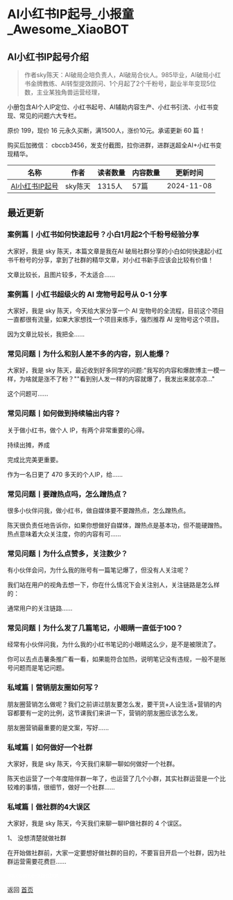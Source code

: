 # AI小红书IP起号_小报童_Awesome_XiaoBOT

## AI小红书IP起号介绍
> 作者sky陈天：AI破局企培负责人，AI破局合伙人。985毕业，AI破局小红书金牌教练、AI转型提效顾问、1个月起了2个千粉号，副业半年变现5位数，主业某独角兽运营经理，    
    
小册包含AI个人IP定位、小红书起号、AI辅助内容生产、小红书引流、小红书变现、常见的问题六大专栏。    
    
原价 199，现价 16 元永久买断，满1500人，涨价10元。承诺更新 60 篇！    
    
购买后加微信： cbccb3456，发支付截图，拉你进群，进群送超全AI+小红书变现精华。  
  


|名称|作者|读者数量|内容数量|更新时间|
|---|---|---|---|---|
|[AI小红书IP起号](https://xiaobot.net/p/skychentian?refer=0b133df9-27dc-423b-8101-639049001c13)|sky陈天|1315人|57篇|2024-11-08|

## 最近更新
### 案例篇丨小红书如何快速起号？小白1月起2个千粉号经验分享

大家好，我是 sky 陈天，本篇文章是我在AI 破局社群分享的小白如何快速起小红书千粉号的分享，拿到了社群的精华文章，对小红书新手应该会比较有价值！

文章比较长，且图片较多，不太适合......

### 案例篇丨小红书超级火的 AI 宠物号起号从 0-1 分享

大家好，我是 sky 陈天，今天给大家分享一个 AI 宠物号的全流程，目前这个项目一直都很有流量，如果大家想找一个项目来练手，强烈推荐 AI
宠物号这个项目。

因为文章比较长，我把全......

### 常见问题丨为什么和别人差不多的内容，别人能爆？

大家好，我是 sky 陈天，最近收到好多同学的问题:"我写的内容和爆款博主一模一样，为啥就是涨不了粉？""看到别人发一样的内容就爆了，我发出来就凉凉..."

这个问题可......

### 常见问题丨如何做到持续输出内容？

关于做小红书，做个人 IP，有两个非常重要的心得。

持续出摊，养成

完成比完美更重要。

作为一名日更了 470 多天的个人IP，给......

### 常见问题丨要蹭热点吗，怎么蹭热点？

很多小伙伴问我，做小红书，做自媒体要不要蹭热点，怎么蹭热点。

陈天很负责任地告诉你，如果你想做好自媒体，蹭热点是基本功，但不能硬蹭热。热点意味着大众关注度，你的内容有可......

### 常见问题丨为什么点赞多，关注数少？

有小伙伴会问，为什么我的账号有一篇笔记爆了，但没有人关注呢？

我们站在用户的视角去想一下，你在什么情况下会关注别人，关注链路是怎么样的：

通常用户的关注链路......

### 常见问题丨为什么发了几篇笔记，小眼睛一直低于100？

经常有小伙伴问我，为什么我的小红书笔记的小眼睛这么少，是不是被限流了。

你可以去点击薯条推广看一看，如果能符合加热，说明笔记没有违规，一般不是账号问题而是笔记问题。

### 私域篇丨营销朋友圈如何写？

朋友圈营销怎么做呢？我们之前讲过朋友要怎么发，要干货+人设生活+营销的内容都要有一定的比例，这节课我们来讲一下，营销的朋友圈应该怎么发。

朋友圈营销最重要的是文案，写好......

### 私域篇丨如何做好一个社群

大家好，我是 sky 陈天，今天我们来聊一聊如何做好一个社群。

陈天也运营了一个年度陪伴群一年了，也运营了几个小群，其实社群运营是一个比较难的事情，很细节，做好一个社群......

### 私域篇丨做社群的4大误区

大家好，我是 sky 陈天，今天我们来聊一聊IP做社群的 4 个误区。

1、 没想清楚就做社群

在开始做社群前，大家一定要想好做社群的目的，不要盲目开启一个社群，因为社群运营需要花费巨......


<a href="https://github.com/Reno9527/awesome-xiaobot" style="color: white; text-decoration: none;">awesome-xiaobot</a>

返回 [首页](../README.md)
